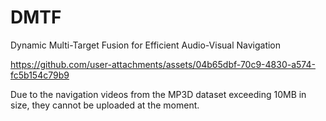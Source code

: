 # DMTF
Dynamic Multi-Target Fusion for Efficient Audio-Visual Navigation


https://github.com/user-attachments/assets/04b65dbf-70c9-4830-a574-fc5b154c79b9

Due to the navigation videos from the MP3D dataset exceeding 10MB in size, they cannot be uploaded at the moment.

